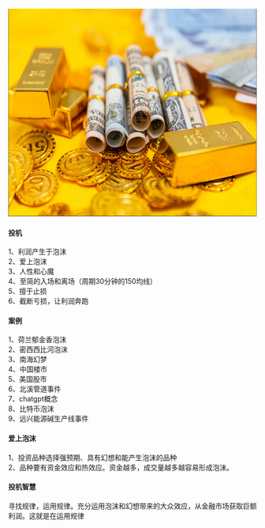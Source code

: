 <img src="images/gold.PNG" style="height:420px;width:100%;"></img>
<h4>投机</h4>
1、利润产生于泡沫  </br>
2、爱上泡沫 </br>
3、人性和心魔 </br>
4、至简的入场和离场（周期30分钟的150均线）</br>
5、擅于止损 </br>
6、截断亏损，让利润奔跑

<h4>案例</h4>
1、荷兰郁金香泡沫  </br>
2、密西西比河泡沫  </br>
3、南海幻梦  </br>
4、中国楼市  </br>
5、美国股市  </br>
6、北溪管道事件  </br>
7、chatgpt概念  </br>
8、比特币泡沫  </br>
9、远兴能源碱生产线事件  </br>

<h4>爱上泡沫</h4>
1、投资品种选择强预期、具有幻想和能产生泡沫的品种 </br>
2、品种要有资金效应和热效应。资金越多，成交量越多越容易形成泡沫。</br>


<h4>投机智慧</h4>
寻找规律，运用规律。充分运用泡沫和幻想带来的大众效应，从金融市场获取巨额利润。这就是在运用规律



